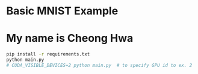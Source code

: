 # Basic MNIST Example
# My name is Cheong Hwa
```bash
pip install -r requirements.txt
python main.py
# CUDA_VISIBLE_DEVICES=2 python main.py  # to specify GPU id to ex. 2
```
